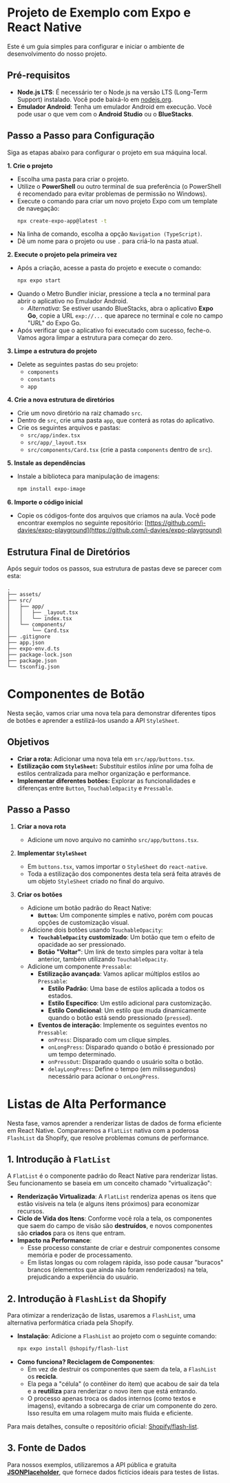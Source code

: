 # Projeto de Exemplo com Expo e React Native

Este é um guia simples para configurar e iniciar o ambiente de desenvolvimento do nosso projeto.

## Pré-requisitos

  - **Node.js LTS**: É necessário ter o Node.js na versão LTS (Long-Term Support) instalado. Você pode baixá-lo em [nodejs.org](https://nodejs.org/).
  - **Emulador Android**: Tenha um emulador Android em execução. Você pode usar o que vem com o **Android Studio** ou o **BlueStacks**.

## Passo a Passo para Configuração

Siga as etapas abaixo para configurar o projeto em sua máquina local.

**1. Crie o projeto**

  - Escolha uma pasta para criar o projeto.
  - Utilize o **PowerShell** ou outro terminal de sua preferência (o PowerShell é recomendado para evitar problemas de permissão no Windows).
  - Execute o comando para criar um novo projeto Expo com um template de navegação:
    ```bash
    npx create-expo-app@latest -t
    ```
  - Na linha de comando, escolha a opção `Navigation (TypeScript)`.
  - Dê um nome para o projeto ou use `.` para criá-lo na pasta atual.

**2. Execute o projeto pela primeira vez**

  - Após a criação, acesse a pasta do projeto e execute o comando:
    ```bash
    npx expo start
    ```
  - Quando o Metro Bundler iniciar, pressione a tecla **`a`** no terminal para abrir o aplicativo no Emulador Android.
      - *Alternativa*: Se estiver usando BlueStacks, abra o aplicativo **Expo Go**, copie a URL `exp://...` que aparece no terminal e cole no campo "URL" do Expo Go.
  - Após verificar que o aplicativo foi executado com sucesso, feche-o. Vamos agora limpar a estrutura para começar do zero.

**3. Limpe a estrutura do projeto**

  - Delete as seguintes pastas do seu projeto:
      - `components`
      - `constants`
      - `app`

**4. Crie a nova estrutura de diretórios**

  - Crie um novo diretório na raiz chamado `src`.
  - Dentro de `src`, crie uma pasta `app`, que conterá as rotas do aplicativo.
  - Crie os seguintes arquivos e pastas:
      - `src/app/index.tsx`
      - `src/app/_layout.tsx`
      - `src/components/Card.tsx` (crie a pasta `components` dentro de `src`).

**5. Instale as dependências**

  - Instale a biblioteca para manipulação de imagens:
    ```bash
    npm install expo-image
    ```

**6. Importe o código inicial**

  - Copie os códigos-fonte dos arquivos que criamos na aula. Você pode encontrar exemplos no seguinte repositório: [https://github.com/i-davies/expo-playground](https://github.com/i-davies/expo-playground)

## Estrutura Final de Diretórios

Após seguir todos os passos, sua estrutura de pastas deve se parecer com esta:

```
.
├── assets/
├── src/
│   ├── app/
│   │   ├── _layout.tsx
│   │   └── index.tsx
│   └── components/
│       └── Card.tsx
├── .gitignore
├── app.json
├── expo-env.d.ts
├── package-lock.json
├── package.json
└── tsconfig.json
```

# Componentes de Botão

Nesta seção, vamos criar uma nova tela para demonstrar diferentes tipos de botões e aprender a estilizá-los usando a API `StyleSheet`.

## Objetivos

- **Criar a rota:** Adicionar uma nova tela em `src/app/buttons.tsx`.
- **Estilização com `StyleSheet`:** Substituir estilos *inline* por uma folha de estilos centralizada para melhor organização e performance.
- **Implementar diferentes botões:** Explorar as funcionalidades e diferenças entre `Button`, `TouchableOpacity` e `Pressable`.

## Passo a Passo

1.  **Criar a nova rota**
    - Adicione um novo arquivo no caminho `src/app/buttons.tsx`.

2.  **Implementar `StyleSheet`**
    - Em `buttons.tsx`, vamos importar o `StyleSheet` do `react-native`.
    - Toda a estilização dos componentes desta tela será feita através de um objeto `StyleSheet` criado no final do arquivo.

3.  **Criar os botões**
    - Adicione um botão padrão do React Native:
      - **`Button`**: Um componente simples e nativo, porém com poucas opções de customização visual.
    - Adicione dois botões usando `TouchableOpacity`:
      - **`TouchableOpacity` customizado**: Um botão que tem o efeito de opacidade ao ser pressionado.
      - **Botão "Voltar"**: Um link de texto simples para voltar à tela anterior, também utilizando `TouchableOpacity`.
    - Adicione um componente `Pressable`:
      - **Estilização avançada**: Vamos aplicar múltiplos estilos ao `Pressable`:
        - **Estilo Padrão**: Uma base de estilos aplicada a todos os estados.
        - **Estilo Específico**: Um estilo adicional para customização.
        - **Estilo Condicional**: Um estilo que muda dinamicamente quando o botão está sendo pressionado (`pressed`).
      - **Eventos de interação**: Implemente os seguintes eventos no `Pressable`:
        - `onPress`: Disparado com um clique simples.
        - `onLongPress`: Disparado quando o botão é pressionado por um tempo determinado.
        - `onPressOut`: Disparado quando o usuário solta o botão.
        - `delayLongPress`: Define o tempo (em milissegundos) necessário para acionar o `onLongPress`.


# Listas de Alta Performance

Nesta fase, vamos aprender a renderizar listas de dados de forma eficiente em React Native. Compararemos a `FlatList` nativa com a poderosa `FlashList` da Shopify, que resolve problemas comuns de performance.

## 1\. Introdução à `FlatList`

A `FlatList` é o componente padrão do React Native para renderizar listas. Seu funcionamento se baseia em um conceito chamado "virtualização":

  - **Renderização Virtualizada**: A `FlatList` renderiza apenas os itens que estão visíveis na tela (e alguns itens próximos) para economizar recursos.
  - **Ciclo de Vida dos Itens**: Conforme você rola a tela, os componentes que saem do campo de visão são **destruídos**, e novos componentes são **criados** para os itens que entram.
  - **Impacto na Performance**:
      - Esse processo constante de criar e destruir componentes consome memória e poder de processamento.
      - Em listas longas ou com rolagem rápida, isso pode causar "buracos" brancos (elementos que ainda não foram renderizados) na tela, prejudicando a experiência do usuário.

## 2\. Introdução à `FlashList` da Shopify

Para otimizar a renderização de listas, usaremos a `FlashList`, uma alternativa performática criada pela Shopify.

  - **Instalação**: Adicione a `FlashList` ao projeto com o seguinte comando:
    ```bash
    npx expo install @shopify/flash-list
    ```
  - **Como funciona? Reciclagem de Componentes**:
      - Em vez de destruir os componentes que saem da tela, a `FlashList` os **recicla**.
      - Ela pega a "célula" (o contêiner do item) que acabou de sair da tela e a **reutiliza** para renderizar o novo item que está entrando.
      - O processo apenas troca os dados internos (como textos e imagens), evitando a sobrecarga de criar um componente do zero. Isso resulta em uma rolagem muito mais fluida e eficiente.

Para mais detalhes, consulte o repositório oficial: [Shopify/flash-list](https://github.com/Shopify/flash-list).

## 3\. Fonte de Dados

Para nossos exemplos, utilizaremos a API pública e gratuita **[JSONPlaceholder](https://jsonplaceholder.typicode.com/)**, que fornece dados fictícios ideais para testes de listas.